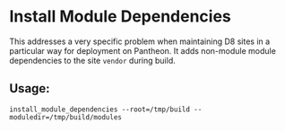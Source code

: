 # Install Module Dependencies

This addresses a very specific problem when maintaining D8 sites in a particular
way for deployment on Pantheon. It adds non-module module dependencies to the
site `vendor` during build.

## Usage:

`install_module_dependencies --root=/tmp/build --moduledir=/tmp/build/modules`
